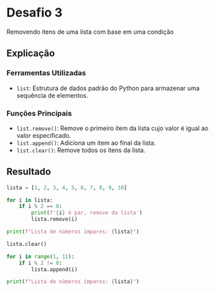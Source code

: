 # Desafio 3

Removendo itens de uma lista com base em uma condição

## Explicação

### Ferramentas Utilizadas

- `list`: Estrutura de dados padrão do Python para armazenar uma sequência de elementos.

### Funções Principais

- `list.remove()`: Remove o primeiro item da lista cujo valor é igual ao valor especificado.
- `list.append()`: Adiciona um item ao final da lista.
- `list.clear()`: Remove todos os itens da lista.

## Resultado

```py
lista = [1, 2, 3, 4, 5, 6, 7, 8, 9, 10]

for i in lista:
    if i % 2 == 0:
        print(f'{i} é par, remove da lista')
        lista.remove(i)

print(f"Lista de números ímpares: {lista}")

lista.clear()

for i in range(1, 11):
    if i % 2 != 0:
        lista.append(i)

print(f"Lista de números ímpares: {lista}")
